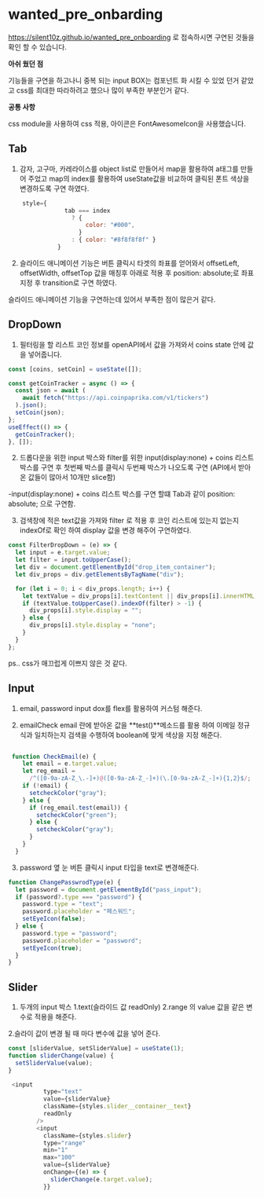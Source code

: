 # wanted_pre_onbarding

https://silent10z.github.io/wanted_pre_onboarding
로 접속하시면 구연된 것들을 확인 할 수 있습니다.

**아쉬 웠던 점**

기능들을 구연을 하고나니 중복 되는 input BOX는 컴포넌트 화 시킬 수 있었 던거 같았고 css를 최대한 따라하려고 했으나 많이 부족한 부분인거 같다.

**공통 사항**

css module을 사용하여 css 적용, 아이콘은 FontAwesomeIcon을 사용했습니다.

## Tab

1. 감자, 고구마, 카레라이스를 object list로 만들어서 map을 활용하여 a태그를 만들어 주었고 map의 index를 활용하여 useState값을 비교하여 클릭된 폰트 색상을 변경하도록 구연 하였다.

```javascript
    style={
                tab === index
                  ? {
                      color: "#000",
                    }
                  : { color: "#8f8f8f8f" }
              }

```

2. 슬라이드 애니메이션 기능은 버튼 클릭시 타겟의 좌표를 얻어와서 offsetLeft, offsetWidth, offsetTop 값을 매칭후 아래로 적용 후
   position: absolute;로 좌표 지정 후 transition로 구연 하였다.

슬라이드 애니메이션 기능을 구연하는데 있어서 부족한 점이 많은거 같다.

## DropDown

1. 필터링을 할 리스트 코인 정보를 openAPI에서 값을 가져와서 coins state 안에 값을 넣어줍니다.

```javascript
const [coins, setCoin] = useState([]);

const getCoinTracker = async () => {
  const json = await (
    await fetch("https://api.coinpaprika.com/v1/tickers")
  ).json();
  setCoin(json);
};
useEffect(() => {
  getCoinTracker();
}, []);
```

2. 드롭다운을 위한 input 박스와 filter를 위한 input(display:none) + coins 리스트 박스를 구연 후 첫번째 박스를 클릭시 두번째 박스가 나오도록 구연 (API에서 받아온 값들이 많아서 10개만 slice함)

-input(display:none) + coins 리스트 박스를 구연 할떄 Tab과 같이 position: absolute; 으로 구연함.

3. 검색창에 적은 text값을 가져와 filter 로 적용 후 코인 리스트에 있는지 없는지 indexOf로 확인 하여 display 값을 변경 해주어 구연하였다.

```javascript
const FilterDropDown = (e) => {
  let input = e.target.value;
  let filter = input.toUpperCase();
  let div = document.getElementById("drop_item_container");
  let div_props = div.getElementsByTagName("div");

  for (let i = 0; i < div_props.length; i++) {
    let textValue = div_props[i].textContent || div_props[i].innerHTML;
    if (textValue.toUpperCase().indexOf(filter) > -1) {
      div_props[i].style.display = "";
    } else {
      div_props[i].style.display = "none";
    }
  }
};
```

ps.. css가 매끄럽게 이쁘지 않은 것 같다.

## Input

1. email, password input dox를 flex를 활용하여 커스텀 해준다.

2. emailCheck email 란에 받아온 값을 **test()**메소드를 활용 하여 이메일 정규식과 일치하는지 검색을 수행하여 boolean에 맞게 색상을 지정 해준다.

```javaScript

 function CheckEmail(e) {
    let email = e.target.value;
    let reg_email =
      /^([0-9a-zA-Z_\.-]+)@([0-9a-zA-Z_-]+)(\.[0-9a-zA-Z_-]+){1,2}$/;
    if (!email) {
      setcheckColor("gray");
    } else {
      if (reg_email.test(email)) {
        setcheckColor("green");
      } else {
        setcheckColor("gray");
      }
    }
  }

```

3. password 옆 눈 버튼 클릭시 input 타입을 text로 변경해준다.

```javascript
function ChangePasswrodType(e) {
  let password = document.getElementById("pass_input");
  if (password?.type === "password") {
    password.type = "text";
    password.placeholder = "페스워드";
    setEyeIcon(false);
  } else {
    password.type = "password";
    password.placeholder = "password";
    setEyeIcon(true);
  }
}
```

## Slider

1. 두개의 input 박스 1.text(슬라이드 값 readOnly) 2.range 의 value 값을 같은 변수로 적용을 해준다.

2.슬라이 값이 변경 될 때 마다 변수에 값을 넣어 준다.

```javascript
const [sliderValue, setSliderValue] = useState(1);
function sliderChange(value) {
  setSliderValue(value);
}

 <input
          type="text"
          value={sliderValue}
          className={styles.slider__container__text}
          readOnly
        />
        <input
          className={styles.slider}
          type="range"
          min="1"
          max="100"
          value={sliderValue}
          onChange={(e) => {
            sliderChange(e.target.value);
          }}
```
